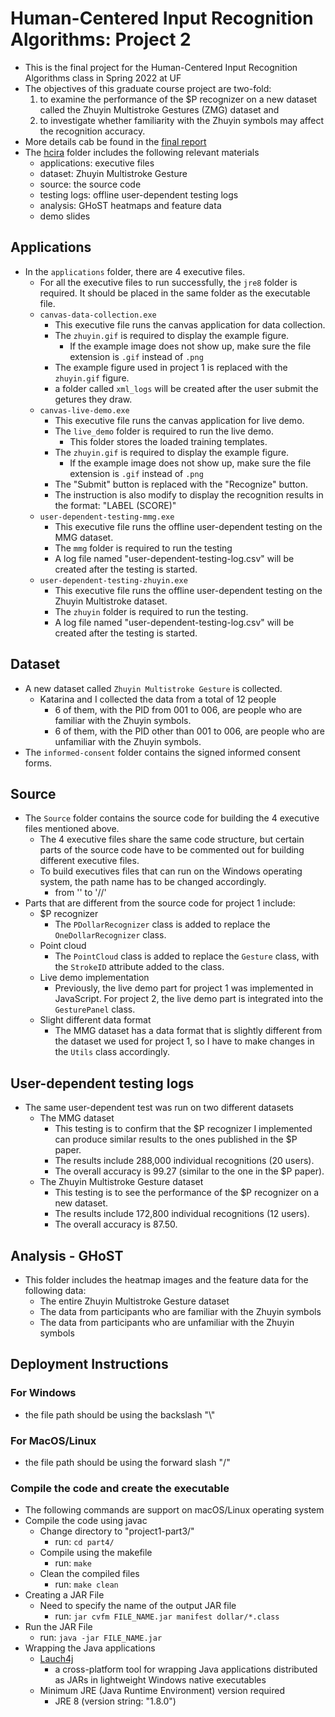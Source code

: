 # Human-Centered Input Recognition Algorithms: Project 2

* This is the final project for the Human-Centered Input Recognition Algorithms class in Spring 2022 at UF
* The objectives of this graduate course project are two-fold: 
  1. to examine the performance of the $P recognizer on a new dataset called the Zhuyin Multistroke Gestures (ZMG) dataset and 
  2. to investigate whether familiarity with the Zhuyin symbols may affect the recognition accuracy.
* More details cab be found in the [final report](./HCIRA-Proj2-report-yupengchen.pdf)
* The [hcira](./hcira/) folder includes the following relevant materials
  * applications: executive files
  * dataset: Zhuyin Multistroke Gesture
  * source: the source code
  * testing logs: offline user-dependent testing logs
  * analysis: GHoST heatmaps and feature data
  * demo slides

## Applications

* In the ```applications``` folder, there are 4 executive files.
  * For all the executive files to run successfully, the ```jre8``` folder is required. It should be placed in the same folder as the executable file.
  * ```canvas-data-collection.exe```
    * This executive file runs the canvas application for data collection.
    * The ```zhuyin.gif``` is required to display the example figure.
      * If the example image does not show up, make sure the file extension is ```.gif``` instead of ```.png```
    * The example figure used in project 1 is replaced with the ```zhuyin.gif``` figure.
    * a folder called ```xml_logs``` will be created after the user submit the getures they draw.
  * ```canvas-live-demo.exe```
    * This executive file runs the canvas application for live demo.
    * The ```live_demo``` folder is required to run the live demo.
      * This folder stores the loaded training templates.
    * The ```zhuyin.gif``` is required to display the example figure.
      * If the example image does not show up, make sure the file extension is ```.gif``` instead of ```.png```
    * The "Submit" button is replaced with the "Recognize" button.
    * The instruction is also modify to display the recognition results in the format: "LABEL (SCORE)"
  * ```user-dependent-testing-mmg.exe```
    * This executive file runs the offline user-dependent testing on the MMG dataset.
    * The ```mmg``` folder is required to run the testing
    * A log file named "user-dependent-testing-log.csv" will be created after the testing is started.
  * ```user-dependent-testing-zhuyin.exe```
    * This executive file runs the offline user-dependent testing on the Zhuyin Multistroke dataset.
    * The ```zhuyin``` folder is required to run the testing.
    * A log file named "user-dependent-testing-log.csv" will be created after the testing is started.

## Dataset

* A new dataset called ```Zhuyin Multistroke Gesture``` is collected.
  * Katarina and I collected the data from a total of 12 people 
    * 6 of them, with the PID from 001 to 006, are people who are familiar with the Zhuyin symbols.
    * 6 of them, with the PID other than 001 to 006, are people who are unfamiliar with the Zhuyin symbols.
* The ```informed-consent``` folder contains the signed informed consent forms.

## Source

* The ```Source``` folder contains the source code for building the 4 executive files mentioned above.
  * The 4 executive files share the same code structure, but certain parts of the source code have to be commented out for building different executive files.
  * To build executives files that can run on the Windows operating system, the path name has to be changed accordingly.
    * from '\' to '//'
* Parts that are different from the source code for project 1 include:
  * $P recognizer
    * The ```PDollarRecognizer``` class is added to replace the ```OneDollarRecognizer``` class.
  * Point cloud
    * The ```PointCloud``` class is added to replace the ```Gesture``` class, with the ```StrokeID``` attribute added to the class.
  * Live demo implementation
    * Previously, the live demo part for project 1 was implemented in JavaScript. For project 2, the live demo part is integrated into the ```GesturePanel``` class.
  * Slight different data format
    * The MMG dataset has a data format that is slightly different from the dataset we used for project 1, so I have to make changes in the ```Utils``` class accordingly.

## User-dependent testing logs

* The same user-dependent test was run on two different datasets
  * The MMG dataset
    * This testing is to confirm that the $P recognizer I implemented can produce similar results to the ones published in the $P paper.
    * The results include 288,000 individual recognitions (20 users).
    * The overall accuracy is 99.27 (similar to the one in the $P paper).
  * The Zhuyin Multistroke Gesture dataset
    * This testing is to see the performance of the $P recognizer on a new dataset.
    * The results include 172,800 individual recognitions (12 users).
    * The overall accuracy is 87.50.

## Analysis - GHoST

* This folder includes the heatmap images and the feature data for the following data:
  * The entire Zhuyin Multistroke Gesture dataset
  * The data from participants who are familiar with the Zhuyin symbols
  * The data from participants who are unfamiliar with the Zhuyin symbols

## Deployment Instructions

### For Windows

* the file path should be using the backslash "\\"

### For MacOS/Linux

* the file path should be using the forward slash "/"

### Compile the code and create the executable

* The following commands are support on macOS/Linux operating system
* Compile the code using javac
  * Change directory to "project1-part3/"
    * run: ```cd part4/```
  * Compile using the makefile
    * run: ```make```
  * Clean the compiled files
    * run: ```make clean```
* Creating a JAR File
  * Need to specify the name of the output JAR file
    * run: ```jar cvfm FILE_NAME.jar manifest dollar/*.class```
* Run the JAR File
  * run: ```java -jar FILE_NAME.jar```
* Wrapping the Java applications
  * [Lauch4j](http://launch4j.sourceforge.net/index.html)
    * a cross-platform tool for wrapping Java applications distributed as JARs in lightweight Windows native executables
  * Minimum JRE (Java Runtime Environment) version required
    * JRE 8 (version string: "1.8.0")
